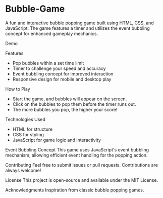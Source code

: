 # Bubble-Game

A fun and interactive bubble popping game built using HTML, CSS, and JavaScript. The game features a timer and utilizes the event bubbling concept for enhanced gameplay mechanics.

Demo 

Features
- Pop bubbles within a set time limit
- Timer to challenge your speed and accuracy
- Event bubbling concept for improved interaction
- Responsive design for mobile and desktop play

How to Play
- Start the game, and bubbles will appear on the screen.
- Click on the bubbles to pop them before the timer runs out.
- The more bubbles you pop, the higher your score!

Technologies Used
- HTML for structure
- CSS for styling
- JavaScript for game logic and interactivity

Event Bubbling Concept
This game uses JavaScript's event bubbling mechanism, allowing efficient event handling for the popping action.

Contributing
Feel free to submit issues or pull requests. Contributions are always welcome!

License
This project is open-source and available under the MIT License.

Acknowledgments
Inspiration from classic bubble popping games.
